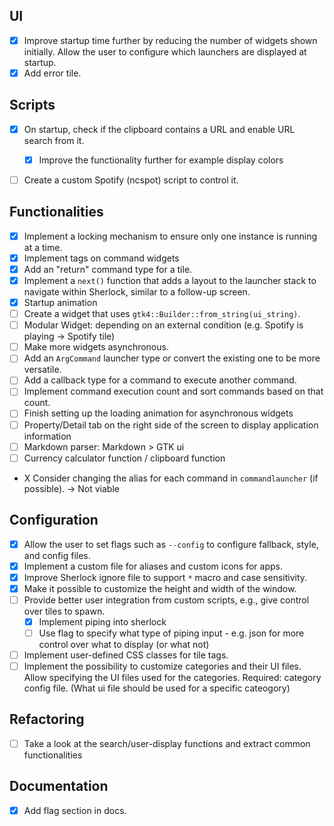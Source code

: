 ## UI
- [x] Improve startup time further by reducing the number of widgets shown initially. Allow the user to configure which launchers are displayed at startup.
- [x] Add error tile.

## Scripts
- [x] On startup, check if the clipboard contains a URL and enable URL search from it.
    - [x] Improve the functionality further for example display colors
- [ ] Create a custom Spotify (ncspot) script to control it.


## Functionalities
- [x] Implement a locking mechanism to ensure only one instance is running at a time.
- [x] Implement tags on command widgets 
- [x] Add an "return" command type for a tile.
- [x] Implement a `next()` function that adds a layout to the launcher stack to navigate within Sherlock, similar to a follow-up screen.
- [x] Startup animation
- [ ] Create a widget that uses `gtk4::Builder::from_string(ui_string)`.
- [ ] Modular Widget: depending on an external condition (e.g. Spotify is playing -> Spotify tile)
- [ ] Make more widgets asynchronous.
- [ ] Add an `ArgCommand` launcher type or convert the existing one to be more versatile.
- [ ] Add a callback type for a command to execute another command.
- [ ] Implement command execution count and sort commands based on that count.
- [ ] Finish setting up the loading animation for asynchronous widgets
- [ ] Property/Detail tab on the right side of the screen to display application information
- [ ] Markdown parser: Markdown > GTK ui
- [ ] Currency calculator function / clipboard function

- X Consider changing the alias for each command in `commandlauncher` (if possible). -> Not viable

## Configuration
- [x] Allow the user to set flags such as `--config` to configure fallback, style, and config files.
- [x] Implement a custom file for aliases and custom icons for apps.
- [x] Improve Sherlock ignore file to support `*` macro and case sensitivity.
- [x] Make it possible to customize the height and width of the window.
- [ ] Provide better user integration from custom scripts, e.g., give control over tiles to spawn.
    - [x] Implement piping into sherlock
    - [ ] Use flag to specify what type of piping input - e.g. json for more control over what to display (or what not)
- [ ] Implement user-defined CSS classes for tile tags.
- [ ] Implement the possibility to customize categories and their UI files. Allow specifying the UI files used for the categories. Required: category config file. (What ui file should be used for a specific cateogory)

## Refactoring
- [ ] Take a look at the search/user-display functions and extract common functionalities

## Documentation
- [x] Add flag section in docs.


